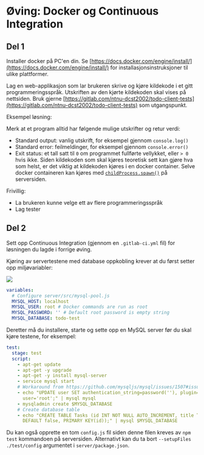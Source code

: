 # Øving: Docker og Continuous Integration

## Del 1
Installer docker på PC'en din. Se [https://docs.docker.com/engine/install/](https://docs.docker.com/engine/install/) for installasjonsinstruksjoner til ulike plattformer.

Lag en web-applikasjon som lar brukeren skrive og kjøre kildekode i et gitt programmeringsspråk. Utskriften av den kjørte kildekoden skal vises på nettsiden. Bruk gjerne [https://gitlab.com/ntnu-dcst2002/todo-client-tests](https://gitlab.com/ntnu-dcst2002/todo-client-tests) som utgangspunkt.

Eksempel løsning:

 

Merk at et program alltid har følgende mulige utskrifter og retur verdi:

* Standard output: vanlig utskrift, for eksempel gjennom ```console.log()```
* Standard error: feilmeldinger, for eksempel gjennom ```console.error()```
* Exit status: et tall satt til ```0``` om programmet fullførte vellykket, eller ```> 0``` hvis ikke.
Siden kildekoden som skal kjøres teoretisk sett kan gjøre hva som helst, er det viktig at kildekoden kjøres i en docker container. Selve docker containeren kan kjøres med [```childProcess.spawn()```](https://nodejs.org/api/child_process.html#child_process_child_process) på serversiden.

Frivillig:

* La brukeren kunne velge ett av flere programmeringsspråk
* Lag tester

## Del 2
Sett opp Continuous Integration (gjennom en ```.gitlab-ci.yml``` fil) for løsningen du lagde i forrige øving.

Kjøring av servertestene med database oppkobling krever at du først setter opp miljøvariabler:

<img src="https://ntnu.blackboard.com/bbcswebdav/pid-1138432-dt-content-rid-30705514_1/xid-30705514_1" />

```yml
variables:
  # Configure server/src/mysql-pool.js
  MYSQL_HOST: localhost
  MYSQL_USER: root # Docker commands are run as root
  MYSQL_PASSWORD: '' # Default root password is empty string
  MYSQL_DATABASE: todo-test
```
Deretter må du installere, starte og sette opp en MySQL server før du skal kjøre testene, for eksempel:

```yml
test:
  stage: test
  script:
    - apt-get update
    - apt-get -y upgrade
    - apt-get -y install mysql-server
    - service mysql start
    # Workaround from https://github.com/mysqljs/mysql/issues/1507#issuecomment-242885003
    - echo "UPDATE user SET authentication_string=password(''), plugin='mysql_native_password' WHERE
      user='root';" | mysql mysql
    - mysqladmin create $MYSQL_DATABASE
    # Create database table
    - echo "CREATE TABLE Tasks (id INT NOT NULL AUTO_INCREMENT, title TEXT NOT NULL, done BOOL
      DEFAULT false, PRIMARY KEY(id));" | mysql $MYSQL_DATABASE
```
Du kan også opprette en tom ```config.js``` fil siden denne filen kreves av ```npm test``` kommandoen på serversiden. Alternativt kan du ta bort ```--setupFiles ./test/config``` argumentet i ```server/package.json```.
